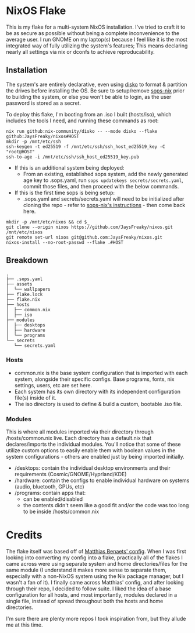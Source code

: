 # NixOS Flake
This is my flake for a multi-system NixOS installation. I've tried to craft it to be as secure as possible without being a complete inconvenience to the average user. I run GNOME on my laptop(s) because I feel like it is the most integrated way of fully utilizing the system's features; This means declaring nearly all settings via nix or dconfs to achieve reproducability.

## Installation
The system's are entirely declarative, even using [disko](https://github.com/nix-community/disko) to format & partition the drives before installing the OS. Be sure to setup/remove [sops-nix](https://github.com/Mic92/sops-nix) prior to building the system, or else you won't be able to login, as the user password is stored as a secret.

To deploy this flake, I'm booting from an .iso I built (hosts/iso), which includes the tools I need, and running these commands as root:

```
nix run github:nix-community/disko -- --mode disko --flake github:JaysFreaky/nixos#HOST
mkdir -p /mnt/etc/ssh
ssh-keygen -t ed25519 -f /mnt/etc/ssh/ssh_host_ed25519_key -C "root@HOST"
ssh-to-age -i /mnt/etc/ssh/ssh_host_ed25519_key.pub
```

* If this is an additional system being deployed:
    * From an existing, established sops system, add the newly generated age key to .sops.yaml, run `sops updatekeys secrets/secrets.yaml`, commit those files, and then proceed with the below commands.
* If this is the first time sops is being setup:
    * .sops.yaml and secrets/secrets.yaml will need to be initialized after cloning the repo - refer to [sops-nix's instructions](https://github.com/Mic92/sops-nix?tab=readme-ov-file#usage-example) - then come back here.

```
mkdir -p /mnt/etc/nixos && cd $_
git clone --origin nixos https://github.com/JaysFreaky/nixos.git /mnt/etc/nixos
git remote set-url nixos git@github.com:JaysFreaky/nixos.git
nixos-install --no-root-passwd --flake .#HOST
```

## Breakdown
```
.
├── .sops.yaml
├── assets
│  └── wallpapers
├── flake.lock
├── flake.nix
├── hosts
│  ├── common.nix
│  ├── iso
├── modules
│  ├── desktops
│  ├── hardware
│  └── programs
└── secrets
   └── secrets.yaml
```

### Hosts
* common.nix is the base system configuration that is imported with each system, alongside their specific configs. Base programs, fonts, nix settings, users, etc are set here.
* Each system has its own directory with its independent configuration file(s) inside of it.
* The iso directory is used to define & build a custom, bootable .iso file.

### Modules
This is where all modules imported via their directory through /hosts/common.nix live. Each directory has a default.nix that declares/imports the individual modules. You'll notice that some of these utilize custom options to easily enable them with boolean values in the system configurations - others are enabled just by being imported initially.

* /desktops: contain the individual desktop environments and their requirements (Cosmic/GNOME/Hyprland/KDE)
* /hardware: contain the configs to enable individual hardware on systems (audio, bluetooth, GPUs, etc)
* /programs: contain apps that:
    * can be enabled/disabled
    * the contents didn't seem like a good fit and/or the code was too long to be inside /hosts/common.nix

# Credits
The flake itself was based off of [Matthias Benaets' config](https://github.com/MatthiasBenaets/nixos-config). When I was first looking into converting my config into a flake, practically all of the flakes I came across were using separate system and home directories/files for the same module (I understand it makes more sense to separate them, especially with a non-NixOS system using the Nix package manager, but I wasn't a fan of it). I finally came across Matthias' config, and after looking through their repo, I decided to follow suite. I liked the idea of a base configuration for all hosts, and most importantly, modules declared in a single file, instead of spread throughout both the hosts and home directories.

I'm sure there are plenty more repos I took inspiration from, but they allude me at this time.
